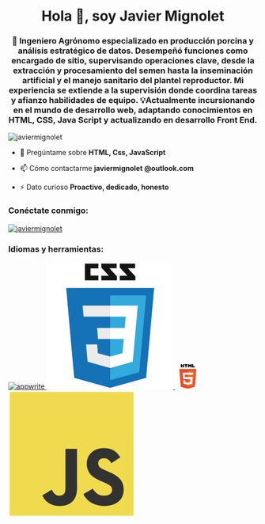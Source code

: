 <h1 align="center">Hola 👋, soy Javier Mignolet</h1>
<h3 align="center">🌾 Ingeniero Agrónomo especializado en producción porcina y análisis estratégico de datos. Desempeñó funciones como encargado de sitio, supervisando operaciones clave, desde la extracción y procesamiento del semen hasta la inseminación artificial y el manejo sanitario del plantel reproductor. Mi experiencia se extiende a la supervisión donde coordina tareas y afianzo habilidades de equipo. 💡Actualmente incursionando en el mundo de desarrollo web, adaptando conocimientos en HTML, CSS, Java Script y actualizando en desarrollo Front End.</h3>

<p align="left"> <img src="https://komarev.com /ghpvc/?username=javiermignolet&label=Profile%20views&color=0e75b6&style=flat" alt="javiermignolet" /> </p>

- 💬 Pregúntame sobre **HTML, Css, JavaScript**

- 📫 Cómo contactarme **javiermignolet @outlook.com**

- ⚡ Dato curioso **Proactivo, dedicado, honesto**

<h3 align="left">Conéctate conmigo:</h3>
<p align="left">
<a href="https: //linkedin.com/es/javiermignolet" target="blank"><img align="center" src="https://raw.githubusercontent.com/rahuldkjain/github-profile-readme-generator/master/src/images/icons/Social/linked-in-alt.svg" alt="javiermignolet" height="30 " width="40" /></a>
</p>

<h3 align="left">Idiomas y herramientas:</h3>
<p align="left"> <a href="https://appwrite .io" target="_blank" rel="noreferrer"> <img src="https://www.vectorlogo.zone/logos/appwriteio/appwriteio-icon.svg" alt="appwrite" ancho="10%" alto ="10%"/> </a> <a href="https://www.w3schools.com/css/" target="_blank" rel="noreferrer"> <img src="https://raw.githubusercontent.com/devicons/devicon/master/icons/css3/css3-original-wordmark.svg" alt="css3" ancho="10%" alto="10%"/> </ a> <a href="https://www.w3.org/html/" target="_blank" rel="noreferrer"> <img src="https://raw.githubusercontent.com/devicons/devicon/ master/icons/html5/html5-original-wordmark.svg" alt="html5" width="10%" height="10%"/> </a> <a href="https://developer.mozilla.org/ es-ES/docs/Web/JavaScript" target="_blank" rel="noreferrer"> <img src="https://raw.githubusercontent.com/devicons/devicon/master/icons/javascript/javascript-original.svg" alt="javascript" ancho="10%" alto="10%"/> </a> </p>
